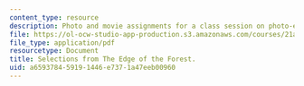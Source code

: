 ```yaml
---
content_type: resource
description: Photo and movie assignments for a class session on photo-essays and photo-ethnography.
file: https://ol-ocw-studio-app-production.s3.amazonaws.com/courses/21a-348-photography-and-truth-spring-2008/a659378459191446e7371a47eeb00960_MIT21A_348S08_forest.pdf
file_type: application/pdf
resourcetype: Document
title: Selections from The Edge of the Forest.
uid: a6593784-5919-1446-e737-1a47eeb00960
---
```


